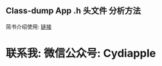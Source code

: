 ## Class-dump App .h 头文件 分析方法


简书介绍使用: [链接](https://www.jianshu.com/p/77f980ff13f3)


# 联系我: 微信公众号: Cydiapple
